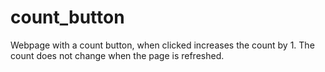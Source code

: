 # count_button
Webpage with a count button, when clicked increases the count by 1.
The count does not change when the page is refreshed.
